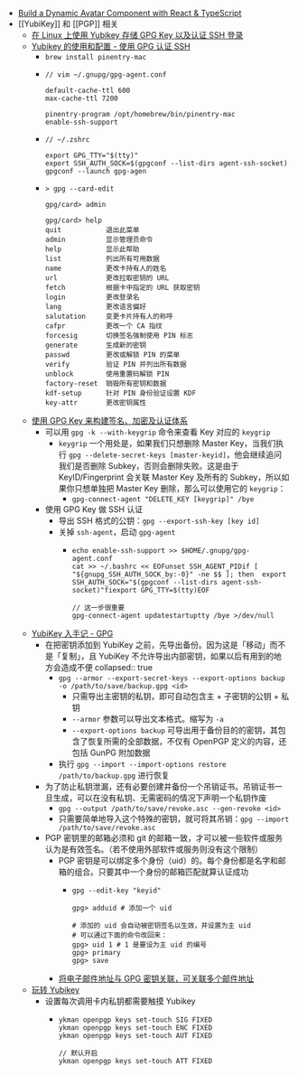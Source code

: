 - [Build a Dynamic Avatar Component with React & TypeScript](https://www.typescriptcourse.com/tutorials/build-a-dynamic-avatar-component-with-react-typescript)
- [[YubiKey]] 和 [[PGP]] 相关
	- [在 Linux 上使用 Yubikey 存储 GPG Key 以及认证 SSH 登录](https://coda.world/yubikey-gpg-ssh)
	- [Yubikey 的使用和配置 - 使用 GPG 认证 SSH](https://phyng.com/2022/12/14/yubikey.html#:~:text=docs/troubleshooting.md-,%E4%BD%BF%E7%94%A8%20GPG%20%E8%AE%A4%E8%AF%81%20SSH,-%E5%AE%89%E8%A3%85%E4%BE%9D%E8%B5%96)
		- `brew install pinentry-mac`
		- ```
		  // vim ~/.gnupg/gpg-agent.conf
		  
		  default-cache-ttl 600
		  max-cache-ttl 7200
		  
		  pinentry-program /opt/homebrew/bin/pinentry-mac
		  enable-ssh-support
		  ```
		- ```
		  // ~/.zshrc
		  
		  export GPG_TTY="$(tty)"
		  export SSH_AUTH_SOCK=$(gpgconf --list-dirs agent-ssh-socket)
		  gpgconf --launch gpg-agen
		  ```
		- ```
		  > gpg --card-edit
		  
		  gpg/card> admin
		  
		  gpg/card> help
		  quit           退出此菜单
		  admin          显示管理员命令
		  help           显示此帮助
		  list           列出所有可用数据
		  name           更改卡持有人的姓名
		  url            更改拉取密钥的 URL
		  fetch          根据卡中指定的 URL 获取密钥
		  login          更改登录名
		  lang           更改语言偏好
		  salutation     变更卡片持有人的称呼
		  cafpr          更改一个 CA 指纹
		  forcesig       切换签名强制使用 PIN 标志
		  generate       生成新的密钥
		  passwd         更改或解锁 PIN 的菜单
		  verify         验证 PIN 并列出所有数据
		  unblock        使用重置码解锁 PIN
		  factory-reset  销毁所有密钥和数据
		  kdf-setup      针对 PIN 身份验证设置 KDF
		  key-attr       更改密钥属性
		  ```
	- [使用 GPG Key 来构建签名、加密及认证体系](https://juejin.cn/post/7075615737015959566)
		- 可以用 `gpg -k --with-keygrip` 命令来查看 Key 对应的 `keygrip`
			- `keygrip` 一个用处是，如果我们只想删除 Master Key，当我们执行 `gpg --delete-secret-keys [master-keyid]`，他会继续追问我们是否删除 Subkey，否则会删除失败。这是由于 KeyID/Fingerprint 会关联 Master Key 及所有的 Subkey，所以如果你只想单独把 Master Key 删除，那么可以使用它的 `keygrip`：
				- `gpg-connect-agent "DELETE_KEY [keygrip]" /bye`
		- 使用 GPG Key 做 SSH 认证
			- 导出 SSH 格式的公钥：`gpg --export-ssh-key [key id]`
			- 关掉 `ssh-agent`，启动 `gpg-agent`
				- ```
				  echo enable-ssh-support >> $HOME/.gnupg/gpg-agent.conf
				  cat >> ~/.bashrc << EOFunset SSH_AGENT_PIDif [ "${gnupg_SSH_AUTH_SOCK_by:-0}" -ne $$ ]; then  export SSH_AUTH_SOCK="$(gpgconf --list-dirs agent-ssh-socket)"fiexport GPG_TTY=$(tty)EOF
				  
				  // 这一步很重要
				  gpg-connect-agent updatestartuptty /bye >/dev/null
				  ```
	- [YubiKey 入手记 - GPG](https://chenhe.me/post/yubikey-starting-gpg/)
		- 在把密钥添加到 YubiKey 之前，先导出备份。因为这是「移动」而不是「复制」，且 YubiKey 不允许导出内部密钥，如果以后有用到的地方会造成不便
		  collapsed:: true
			- `gpg --armor --export-secret-keys --export-options backup -o /path/to/save/backup.gpg <id>`
				- 只需导出主密钥的私钥，即可自动包含主 + 子密钥的公钥 + 私钥
				- `--armor` 参数可以导出文本格式。缩写为 `-a`
				- `--export-options backup` 可导出用于备份目的的密钥，其包含了恢复所需的全部数据，不仅有 OpenPGP 定义的内容，还包括 GunPG 附加数据
			- 执行 `gpg --import --import-options restore /path/to/backup.gpg` 进行恢复
		- 为了防止私钥泄漏，还有必要创建并备份一个吊销证书。吊销证书一旦生成，可以在没有私钥、无需密码的情况下声明一个私钥作废
			- `gpg --output /path/to/save/revoke.asc --gen-revoke <id>`
			- 只需要简单地导入这个特殊的密钥，就可将其吊销：`gpg --import /path/to/save/revoke.asc`
		- PGP 密钥里的邮箱必须和 git 的邮箱一致，才可以被一些软件或服务认为是有效签名。（若不使用外部软件或服务则没有这个限制）
			- PGP 密钥是可以绑定多个身份（uid）的。每个身份都是名字和邮箱的组合。只要其中一个身份的邮箱匹配就算认证成功
				- ```
				  gpg --edit-key "keyid"
				  
				  gpg> adduid # 添加一个 uid
				  
				  # 添加的 uid 会自动被密钥签名以生效，并设置为主 uid
				  # 可以通过下面的命令改回来：
				  gpg> uid 1 # 1 是要设为主 uid 的编号
				  gpg> primary
				  gpg> save
				  ```
			- [将电子邮件地址与 GPG 密钥关联，可关联多个邮件地址](https://docs.github.com/zh/authentication/managing-commit-signature-verification/associating-an-email-with-your-gpg-key)
	- [玩转 Yubikey](https://acha666.cn/2021/07/07/%E7%8E%A9%E8%BD%ACYubikey/#%E8%AE%BE%E7%BD%AE%E8%A7%A6%E6%91%B8)
		- 设置每次调用卡内私钥都需要触摸 Yubikey
			- ```
			  ykman openpgp keys set-touch SIG FIXED
			  ykman openpgp keys set-touch ENC FIXED
			  ykman openpgp keys set-touch AUT FIXED
			  
			  // 默认开启
			  ykman openpgp keys set-touch ATT FIXED
			  ```